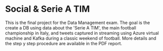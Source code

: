 # Social & Serie A TIM
This is the final project for the Data Management exam.
The goal is the create a DB using data about the 'Serie A TIM', the main football championship in Italy, and tweets captured in streaming using Azure virtual machine and Kafka during a classic weekend of football.
More details and the step y step procedure are available in the PDF report.
